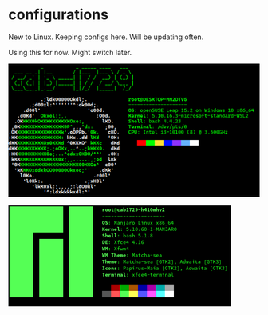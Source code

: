 # configurations
New to Linux. Keeping configs here. Will be updating often.


Using this for now. Might switch later.

![clear;echo cab-1729 | figlet;neofetch](https://github.com/cab-1729/configurations/blob/main/wsl%20neofetch.png?raw=true)

![clear;echo cab-1729 | figlet;neofetch](https://github.com/cab-1729/configurations/blob/main/manjaro%20neofetch.png?raw=true)
